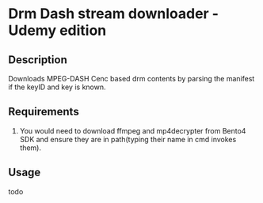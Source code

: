 # Drm Dash stream downloader - Udemy edition

## Description
Downloads MPEG-DASH Cenc based drm contents by parsing the manifest if the keyID and key is known.

## Requirements
1. You would need to download ffmpeg and mp4decrypter from Bento4 SDK and ensure they are in path(typing their name in cmd invokes them).

## Usage
todo
